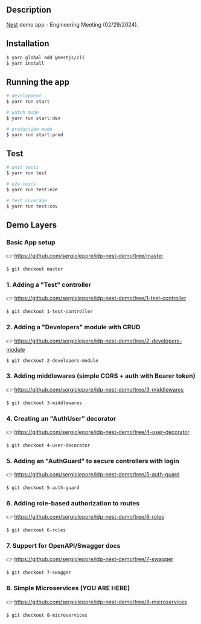 ## Description

[Nest](https://github.com/nestjs/nest) demo app - Engineering Meeting (02/29/2024).

## Installation

```bash
$ yarn global add @nestjs/cli
$ yarn install
```

## Running the app

```bash
# development
$ yarn run start

# watch mode
$ yarn run start:dev

# production mode
$ yarn run start:prod
```

## Test

```bash
# unit tests
$ yarn run test

# e2e tests
$ yarn run test:e2e

# test coverage
$ yarn run test:cov
```

## Demo Layers

### Basic App setup

👉 https://github.com/sergiolepore/idp-nest-demo/tree/master

```bash
$ git checkout master
```

### 1. Adding a "Test" controller
👉 https://github.com/sergiolepore/idp-nest-demo/tree/1-test-controller

```bash
$ git checkout 1-test-controller
```

### 2. Adding a "Developers" module with CRUD

👉 https://github.com/sergiolepore/idp-nest-demo/tree/2-developers-module

```bash
$ git checkout 2-developers-module
```

### 3. Adding middlewares (simple CORS + auth with Bearer token)

👉 https://github.com/sergiolepore/idp-nest-demo/tree/3-middlewares

```bash
$ git checkout 3-middlewares
```

### 4. Creating an "AuthUser" decorator

👉 https://github.com/sergiolepore/idp-nest-demo/tree/4-user-decorator

```bash
$ git checkout 4-user-decorator
```

### 5. Adding an "AuthGuard" to secure controllers with login

👉 https://github.com/sergiolepore/idp-nest-demo/tree/5-auth-guard

```bash
$ git checkout 5-auth-guard
```

### 6. Adding role-based authorization to routes

👉 https://github.com/sergiolepore/idp-nest-demo/tree/6-roles

```bash
$ git checkout 6-roles
```

### 7. Support for OpenAPI/Swagger docs

👉 https://github.com/sergiolepore/idp-nest-demo/tree/7-swagger

```bash
$ git checkout 7-swagger
```

### 8. Simple Microservices (YOU ARE HERE)

👉 https://github.com/sergiolepore/idp-nest-demo/tree/8-microservices

```bash
$ git checkout 8-microservices
```
